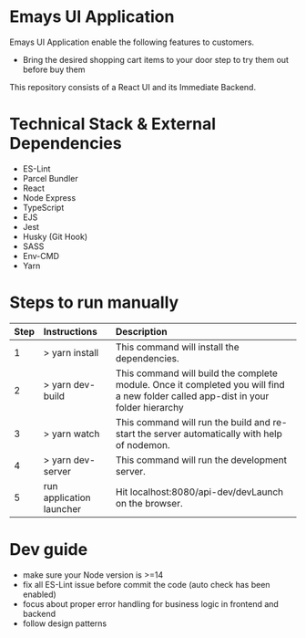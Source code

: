 # Emays UI Application
Emays UI Application enable the following features to customers.
 - Bring the desired shopping cart items to your door step to try them out before buy them

This repository consists of a React UI and its Immediate Backend.

# Technical Stack & External Dependencies

- ES-Lint
- Parcel Bundler
- React
- Node Express
- TypeScript
- EJS
- Jest
- Husky (Git Hook)
- SASS
- Env-CMD
- Yarn

# Steps to run manually
| Step  | Instructions                                | Description                                                                                               |
| ----- |:--------------------------------------------|:--------------------------------------------------------------------------------------------------------- |
| 1     | > yarn install | This command will install the dependencies. |
| 2     | > yarn dev-build | This command will build the complete module. Once it completed you will find a new folder called app-dist in your folder hierarchy |
| 3     | > yarn watch | This command will run the build and re-start the server automatically with help of nodemon. |
| 4     | > yarn dev-server | This command will run the development server. |
| 5     | run application launcher | Hit localhost:8080/api-dev/devLaunch on the browser. |

# Dev guide
- make sure your Node version is >=14
- fix all ES-Lint issue before commit the code (auto check has been enabled)
- focus about proper error handling for business logic in frontend and backend
- follow design patterns
